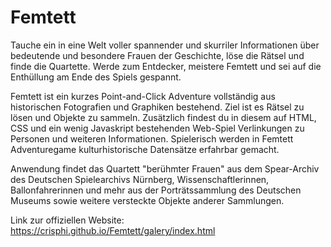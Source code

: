 # Femtett

Tauche ein in eine Welt voller spannender und skurriler Informationen über bedeutende und besondere Frauen der Geschichte, löse die Rätsel und finde die Quartette. Werde zum Entdecker, meistere Femtett und sei auf die Enthüllung am Ende des Spiels gespannt.

Femtett ist ein kurzes Point-and-Click Adventure vollständig aus historischen Fotografien und Graphiken bestehend. Ziel ist es Rätsel zu lösen und Objekte zu sammeln. Zusätzlich findest du in diesem auf HTML, CSS und ein wenig Javaskript bestehenden Web-Spiel Verlinkungen zu Personen und weiteren Informationen. Spielerisch werden in Femtett Adventuregame kulturhistorische Datensätze erfahrbar gemacht.

Anwendung findet das Quartett "berühmter Frauen" aus dem Spear-Archiv des Deutschen Spielearchivs Nürnberg, Wissenschaftlerinnen, Ballonfahrerinnen und mehr aus der Porträtssammlung des Deutschen Museums sowie weitere versteckte Objekte anderer Sammlungen.

Link zur offiziellen Website: https://crisphi.github.io/Femtett/galery/index.html
